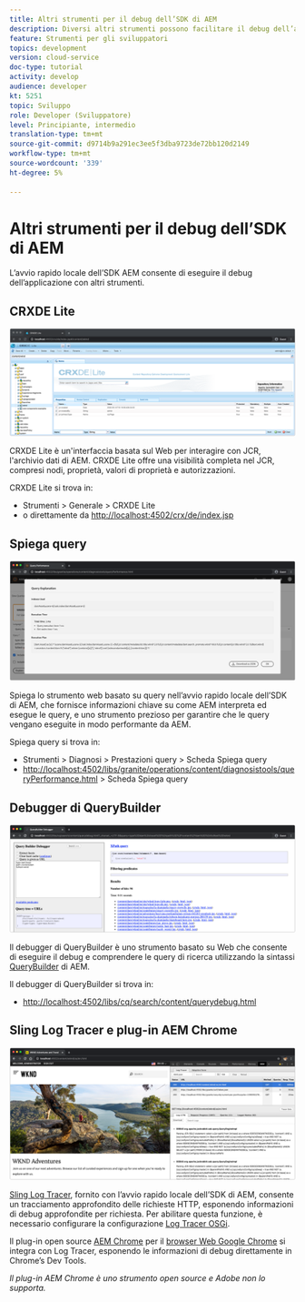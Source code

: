 ```yaml
---
title: Altri strumenti per il debug dell’SDK di AEM
description: Diversi altri strumenti possono facilitare il debug dell’avvio rapido locale dell’SDK AEM.
feature: Strumenti per gli sviluppatori
topics: development
version: cloud-service
doc-type: tutorial
activity: develop
audience: developer
kt: 5251
topic: Sviluppo
role: Developer (Sviluppatore)
level: Principiante, intermedio
translation-type: tm+mt
source-git-commit: d9714b9a291ec3ee5f3dba9723de72bb120d2149
workflow-type: tm+mt
source-wordcount: '339'
ht-degree: 5%

---
```



# Altri strumenti per il debug dell’SDK di AEM

L’avvio rapido locale dell’SDK AEM consente di eseguire il debug dell’applicazione con altri strumenti.

## CRXDE Lite

![CRXDE Lite](./assets/other-tools/crxde-lite.png)

CRXDE Lite è un&#39;interfaccia basata sul Web per interagire con JCR, l&#39;archivio dati di AEM. CRXDE Lite offre una visibilità completa nel JCR, compresi nodi, proprietà, valori di proprietà e autorizzazioni.

CRXDE Lite si trova in:

+ Strumenti > Generale > CRXDE Lite
+ o direttamente da [http://localhost:4502/crx/de/index.jsp](http://localhost:4502/crx/de/index.jsp)

## Spiega query

![Spiega query](./assets/other-tools/explain-query.png)

Spiega lo strumento web basato su query nell’avvio rapido locale dell’SDK di AEM, che fornisce informazioni chiave su come AEM interpreta ed esegue le query, e uno strumento prezioso per garantire che le query vengano eseguite in modo performante da AEM.

Spiega query si trova in:

+ Strumenti > Diagnosi > Prestazioni query > Scheda Spiega query
+ [http://localhost:4502/libs/granite/operations/content/diagnosistools/queryPerformance.html](http://localhost:4502/libs/granite/operations/content/diagnosistools/queryPerformance.html)  > Scheda Spiega query

## Debugger di QueryBuilder

![Debugger di QueryBuilder](./assets/other-tools/query-debugger.png)

Il debugger di QueryBuilder è uno strumento basato su Web che consente di eseguire il debug e comprendere le query di ricerca utilizzando la sintassi [QueryBuilder](https://docs.adobe.com/content/help/en/experience-manager-65/developing/platform/query-builder/querybuilder-api.html) di AEM.

Il debugger di QueryBuilder si trova in:

+ [http://localhost:4502/libs/cq/search/content/querydebug.html](http://localhost:4502/libs/cq/search/content/querydebug.html)

## Sling Log Tracer e plug-in AEM Chrome

![Sling Log Tracer e plug-in AEM Chrome](./assets/other-tools/log-tracer.png)

[Sling Log Tracer](https://sling.apache.org/documentation/bundles/log-tracers.html), fornito con l’avvio rapido locale dell’SDK di AEM, consente un tracciamento approfondito delle richieste HTTP, esponendo informazioni di debug approfondite per richiesta. Per abilitare questa funzione, è necessario configurare la configurazione [Log Tracer OSGi](https://sling.apache.org/documentation/bundles/log-tracers.html#configuration-1).

Il plug-in open source [AEM Chrome](https://chrome.google.com/webstore/detail/aem-chrome-plug-in/ejdcnikffjleeffpigekhccpepplaode?hl=en-US) per il [browser Web Google Chrome](https://www.google.com/chrome/) si integra con Log Tracer, esponendo le informazioni di debug direttamente in Chrome’s Dev Tools.

_Il plug-in AEM Chrome è uno strumento open source e Adobe non lo supporta._

